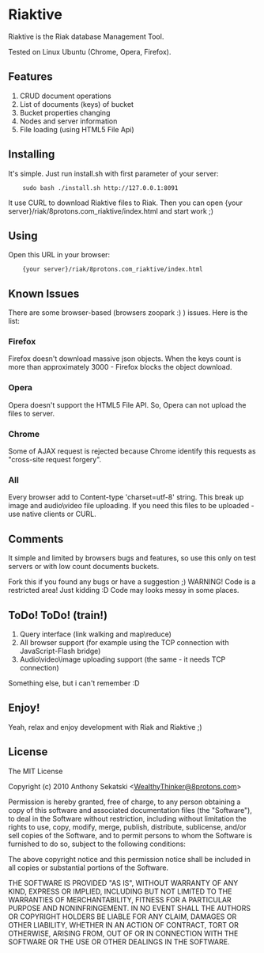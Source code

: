Riaktive
========

Riaktive is the Riak database Management Tool. 

Tested on Linux Ubuntu (Chrome, Opera, Firefox).

Features
--------
   
1. CRUD document operations
2. List of documents (keys) of bucket
3. Bucket properties changing
4. Nodes and server information
5. File loading (using HTML5 File Api)

Installing
----------

It's simple. Just run install.sh with first parameter of your server:

		sudo bash ./install.sh http://127.0.0.1:8091

It use CURL to download Riaktive files to Riak. Then you can open {your server}/riak/8protons.com_riaktive/index.html and start work ;)

Using
-----

Open this URL in your browser:

		{your server}/riak/8protons.com_riaktive/index.html

Known Issues
--------------

There are some browser-based (browsers zoopark :) ) issues. Here is the list:

### Firefox

Firefox doesn't download massive json objects. When the keys count is more than approximately 3000 - Firefox blocks the object download.

### Opera

Opera doesn't support the HTML5 File API. So, Opera can not upload the files to server.

### Chrome

Some of AJAX request is rejected because Chrome identify this requests as "cross-site request forgery".

### All

Every browser add to Content-type 'charset=utf-8' string. This break up image and audio\video file uploading. If you need this files to be uploaded - use native clients or CURL.

Comments
--------

It simple and limited by browsers bugs and features, so use this only on test servers or with low count documents buckets.

Fork this if you found any bugs or have a suggestion ;) WARNING! Code is a restricted area! Just kidding :D Code may looks messy in some places.

ToDo! ToDo! (train!)
--------------------

1. Query interface (link walking and map\reduce)
2. All browser support (for example using the TCP connection with JavaScript-Flash bridge)
3. Audio\video\image uploading support (the same - it needs TCP connection)

Something else, but i can't remember :D

Enjoy!
------

Yeah, relax and enjoy development with Riak and Riaktive ;)

License
-------

The MIT License

Copyright (c) 2010 Anthony Sekatski &lt;WealthyThinker@8protons.com&gt;

Permission is hereby granted, free of charge, to any person obtaining a copy
of this software and associated documentation files (the "Software"), to deal
in the Software without restriction, including without limitation the rights
to use, copy, modify, merge, publish, distribute, sublicense, and/or sell
copies of the Software, and to permit persons to whom the Software is
furnished to do so, subject to the following conditions:

The above copyright notice and this permission notice shall be included in
all copies or substantial portions of the Software.

THE SOFTWARE IS PROVIDED "AS IS", WITHOUT WARRANTY OF ANY KIND, EXPRESS OR
IMPLIED, INCLUDING BUT NOT LIMITED TO THE WARRANTIES OF MERCHANTABILITY,
FITNESS FOR A PARTICULAR PURPOSE AND NONINFRINGEMENT. IN NO EVENT SHALL THE
AUTHORS OR COPYRIGHT HOLDERS BE LIABLE FOR ANY CLAIM, DAMAGES OR OTHER
LIABILITY, WHETHER IN AN ACTION OF CONTRACT, TORT OR OTHERWISE, ARISING FROM,
OUT OF OR IN CONNECTION WITH THE SOFTWARE OR THE USE OR OTHER DEALINGS IN
THE SOFTWARE.
